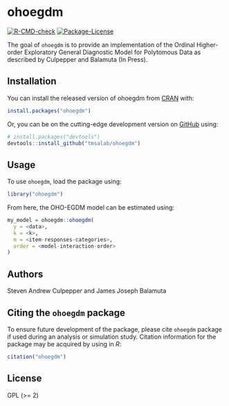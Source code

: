 
<!-- README.md is generated from README.Rmd. Please edit that file -->

# ohoegdm

<!-- badges: start -->

[![R-CMD-check](https://github.com/tmsalab/ohoegdm/workflows/R-CMD-check/badge.svg)](https://github.com/tmsalab/ohoegdm/actions)
[![Package-License](https://img.shields.io/badge/license-GPL%20(%3E=2)-brightgreen.svg?style=flat)](https://www.gnu.org/licenses/gpl-2.0.html)
<!-- badges: end -->

The goal of `ohoegdm` is to provide an implementation of the Ordinal
Higher-order Exploratory General Diagnostic Model for Polytomous Data as
described by Culpepper and Balamuta (In Press).

## Installation

You can install the released version of ohoegdm from
[CRAN](https://CRAN.R-project.org) with:

``` r
install.packages("ohoegdm")
```

Or, you can be on the cutting-edge development version on
[GitHub](https://github.com/) using:

``` r
# install.packages("devtools")
devtools::install_github("tmsalab/ohoegdm")
```

## Usage

To use `ohoegdm`, load the package using:

``` r
library("ohoegdm")
```

From here, the OHO-EGDM model can be estimated using:

``` r
my_model = ohoegdm::ohoegdm(
  y = <data>,
  k = <k>,
  m = <item-responses-categories>,
  order = <model-interaction-order>
)
```

## Authors

Steven Andrew Culpepper and James Joseph Balamuta

## Citing the `ohoegdm` package

To ensure future development of the package, please cite `ohoegdm`
package if used during an analysis or simulation study. Citation
information for the package may be acquired by using in *R*:

``` r
citation("ohoegdm")
```

## License

GPL (>= 2)

